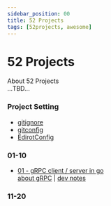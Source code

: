 ```yaml
---
sidebar_position: 00
title: 52 Projects
tags: [52projects, awesome]
---
```


52 Projects
===========

About 52 Projects  
...TBD...

### Project Setting ###

-   [gitignore](PM/gitignore.md)
-   [gitconfig](PM/gitconfig.md)
-   [EdirotConfig](PM/editorconfig.md)

### 01-10 ###

-   [01 - gRPC client / server in go](01_grpc.md)  
    [about gRPC](../bootcamp/spec/grpc.md) | 
    [dev notes](../go/go_grpc.md)


### 11-20 ###
